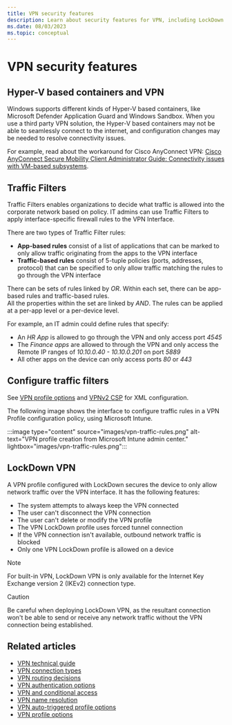 ```yaml
---
title: VPN security features
description: Learn about security features for VPN, including LockDown VPN and traffic filters.
ms.date: 08/03/2023
ms.topic: conceptual
---
```


# VPN security features

## Hyper-V based containers and VPN

Windows supports different kinds of Hyper-V based containers, like Microsoft Defender Application Guard and Windows Sandbox. When you use a third party VPN solution, the Hyper-V based containers may not be able to seamlessly connect to the internet, and configuration changes may be needed to resolve connectivity issues.

For example, read about the workaround for Cisco AnyConnect VPN: [Cisco AnyConnect Secure Mobility Client Administrator Guide: Connectivity issues with VM-based subsystems](https://www.cisco.com/c/en/us/td/docs/security/vpn_client/anyconnect/anyconnect410/administration/guide/b-anyconnect-admin-guide-4-10/troubleshoot-anyconnect.html#Cisco_Task_in_List_GUI.dita_3a9a8101-f034-4e9b-b24a-486ee47b5e9f).

## Traffic Filters

Traffic Filters enables organizations to decide what traffic is allowed into the corporate network based on policy. IT admins can use Traffic Filters to apply interface-specific firewall rules to the VPN Interface.

There are two types of Traffic Filter rules:

- **App-based rules** consist of a list of applications that can be marked to only allow traffic originating from the apps to the VPN interface
- **Traffic-based rules** consist of 5-tuple policies (ports, addresses, protocol) that can be specified to only allow traffic matching the rules to go through the VPN interface

There can be sets of rules linked by *OR*. Within each set, there can be app-based rules and traffic-based rules.\
All the properties within the set are linked by *AND*. The rules can be applied at a per-app level or a per-device level.

For example, an IT admin could define rules that specify:

- An *HR App* is allowed to go through the VPN and only access port *4545*
- The *Finance apps* are allowed to through the VPN and only access the Remote IP ranges of *10.10.0.40 - 10.10.0.201* on port *5889*
- All other apps on the device can only access ports *80* or *443*

## Configure traffic filters

See [VPN profile options](vpn-profile-options.md) and [VPNv2 CSP](/windows/client-management/mdm/vpnv2-csp) for XML configuration.

The following image shows the interface to configure traffic rules in a VPN Profile configuration policy, using Microsoft Intune.

:::image type="content" source="images/vpn-traffic-rules.png" alt-text="VPN profile creation from Microsoft Intune admin center." lightbox="images/vpn-traffic-rules.png":::

## LockDown VPN

A VPN profile configured with LockDown secures the device to only allow network traffic over the VPN interface. It has the following features:

- The system attempts to always keep the VPN connected
- The user can't disconnect the VPN connection
- The user can't delete or modify the VPN profile
- The VPN LockDown profile uses forced tunnel connection
- If the VPN connection isn't available, outbound network traffic is blocked
- Only one VPN LockDown profile is allowed on a device

> [!NOTE]
> For built-in VPN, LockDown VPN is only available for the Internet Key Exchange version 2 (IKEv2) connection type.

> [!CAUTION]
> Be careful when deploying LockDown VPN, as the resultant connection won't be able to send or receive any network traffic without the VPN connection being established.

## Related articles

- [VPN technical guide](vpn-guide.md)
- [VPN connection types](vpn-connection-type.md)
- [VPN routing decisions](vpn-routing.md)
- [VPN authentication options](vpn-authentication.md)
- [VPN and conditional access](vpn-conditional-access.md)
- [VPN name resolution](vpn-name-resolution.md)
- [VPN auto-triggered profile options](vpn-auto-trigger-profile.md)
- [VPN profile options](vpn-profile-options.md)
